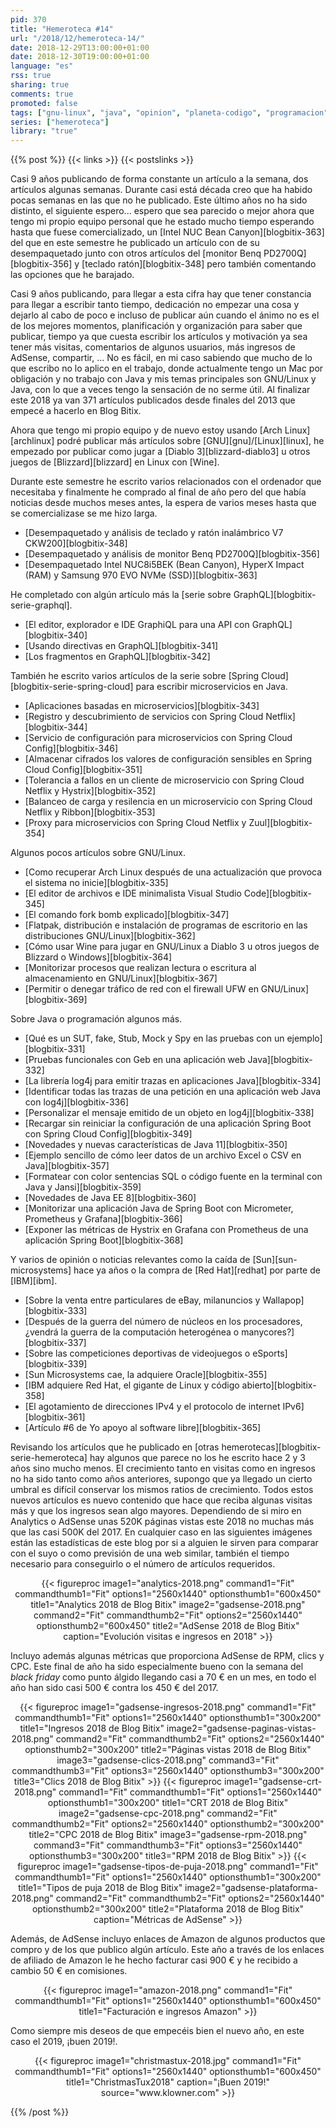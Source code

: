 ```yaml
---
pid: 370
title: "Hemeroteca #14"
url: "/2018/12/hemeroteca-14/"
date: 2018-12-29T13:00:00+01:00
date: 2018-12-30T19:00:00+01:00
language: "es"
rss: true
sharing: true
comments: true
promoted: false
tags: ["gnu-linux", "java", "opinion", "planeta-codigo", "programacion", "software", "software-libre"]
series: ["hemeroteca"]
library: "true"
---
```


{{% post %}}
{{< links >}}
{{< postslinks >}}

Casi 9 años publicando de forma constante un artículo a la semana, dos artículos algunas semanas. Durante casi está década creo que ha habido pocas semanas en las que no he publicado. Este último años no ha sido distinto, el siguiente espero... espero que sea parecido o mejor ahora que tengo mi propio equipo personal que he estado mucho tiempo esperando hasta que fuese comercializado, un [Intel NUC Bean Canyon][blogbitix-363] del que en este semestre he publicado un artículo con de su desempaquetado junto con otros artículos del [monitor Benq PD2700Q][blogbitix-356] y [teclado ratón][blogbitix-348] pero también comentando las opciones que he barajado.

Casi 9 años publicando, para llegar a esta cifra hay que tener constancia para llegar a escribir tanto tiempo, dedicación no empezar una cosa y dejarlo al cabo de poco e incluso de publicar aún cuando el ánimo no es el de los mejores momentos, planificación y organización para saber que publicar, tiempo ya que cuesta escribir los artículos y motivación ya sea tener más visitas, comentarios de algunos usuarios, más ingresos de AdSense, compartir, ... No es fácil, en mi caso sabiendo que mucho de lo que escribo no lo aplico en el trabajo, donde actualmente tengo un Mac por obligación y no trabajo con Java y mis temas principales son GNU/Linux y Java, con lo que a veces tengo la sensación de no serme útil. Al finalizar este 2018 ya van 371 artículos publicados desde finales del 2013 que empecé a hacerlo en Blog Bitix.

Ahora que tengo mi propio equipo y de nuevo estoy usando [Arch Linux][archlinux] podré publicar más artículos sobre [GNU][gnu]/[Linux][linux], he empezado por publicar como jugar a [Diablo 3][blizzard-diablo3] u otros juegos de [Blizzard][blizzard] en Linux con [Wine].

Durante este semestre he escrito varios relacionados con el ordenador que necesitaba y finalmente he comprado al final de año pero del que había noticias desde muchos meses antes, la espera de varios meses hasta que se comercializase se me hizo larga.

* [Desempaquetado y análisis de teclado y ratón inalámbrico V7 CKW200][blogbitix-348]
* [Desempaquetado y análisis de monitor Benq PD2700Q][blogbitix-356]
* [Desempaquetado Intel NUC8i5BEK (Bean Canyon), HyperX Impact (RAM) y Samsung 970 EVO NVMe (SSD)][blogbitix-363]

He completado con algún artículo más la [serie sobre GraphQL][blogbitix-serie-graphql].

* [El editor, explorador e IDE GraphiQL para una API con GraphQL][blogbitix-340]
* [Usando directivas en GraphQL][blogbitix-341]
* [Los fragmentos en GraphQL][blogbitix-342]

También he escrito varios artículos de la serie sobre [Spring Cloud][blogbitix-serie-spring-cloud] para escribir microservicios en Java.

* [Aplicaciones basadas en microservicios][blogbitix-343]
* [Registro y descubrimiento de servicios con Spring Cloud Netflix][blogbitix-344]
* [Servicio de configuración para microservicios con Spring Cloud Config][blogbitix-346]
* [Almacenar cifrados los valores de configuración sensibles en Spring Cloud Config][blogbitix-351]
* [Tolerancia a fallos en un cliente de microservicio con Spring Cloud Netflix y Hystrix][blogbitix-352]
* [Balanceo de carga y resilencia en un microservicio con Spring Cloud Netflix y Ribbon][blogbitix-353]
* [Proxy para microservicios con Spring Cloud Netflix y Zuul][blogbitix-354]

Algunos pocos artículos sobre GNU/Linux.

* [Como recuperar Arch Linux después de una actualización que provoca el sistema no inicie][blogbitix-335]
* [El editor de archivos e IDE minimalista Visual Studio Code][blogbitix-345]
* [El comando fork bomb explicado][blogbitix-347]
* [Flatpak, distribución e instalación de programas de escritorio en las distribuciones GNU/Linux][blogbitix-362]
* [Cómo usar Wine para jugar en GNU/Linux a Diablo 3 u otros juegos de Blizzard o Windows][blogbitix-364]
* [Monitorizar procesos que realizan lectura o escritura al almacenamiento en GNU/Linux][blogbitix-367]
* [Permitir o denegar tráfico de red con el firewall UFW en GNU/Linux][blogbitix-369]

Sobre Java o programación algunos más.

* [Qué es un SUT, fake, Stub, Mock y Spy en las pruebas con un ejemplo][blogbitix-331]
* [Pruebas funcionales con Geb en una aplicación web Java][blogbitix-332]
* [La librería log4j para emitir trazas en aplicaciones Java][blogbitix-334]
* [Identificar todas las trazas de una petición en una aplicación web Java con log4j][blogbitix-336]
* [Personalizar el mensaje emitido de un objeto en log4j][blogbitix-338]
* [Recargar sin reiniciar la configuración de una aplicación Spring Boot con Spring Cloud Config][blogbitix-349]
* [Novedades y nuevas características de Java 11][blogbitix-350]
* [Ejemplo sencillo de cómo leer datos de un archivo Excel o CSV en Java][blogbitix-357]
* [Formatear con color sentencias SQL o código fuente en la terminal con Java y Jansi][blogbitix-359]
* [Novedades de Java EE 8][blogbitix-360]
* [Monitorizar una aplicación Java de Spring Boot con Micrometer, Prometheus y Grafana][blogbitix-366]
* [Exponer las métricas de Hystrix en Grafana con Prometheus de una aplicación Spring Boot][blogbitix-368]

Y varios de opinión o noticias relevantes como la caída de [Sun][sun-microsystems] hace ya años o la compra de [Red Hat][redhat] por parte de [IBM][ibm].

* [Sobre la venta entre particulares de eBay, milanuncios y Wallapop][blogbitix-333]
* [Después de la guerra del número de núcleos en los procesadores, ¿vendrá la guerra de la computación heterogénea o manycores?][blogbitix-337]
* [Sobre las competiciones deportivas de videojuegos o eSports][blogbitix-339]
* [Sun Microsystems cae, la adquiere Oracle][blogbitix-355]
* [IBM adquiere Red Hat, el gigante de Linux y código abierto][blogbitix-358]
* [El agotamiento de direcciones IPv4 y el protocolo de internet IPv6][blogbitix-361]
* [Artículo #6 de Yo apoyo al software libre][blogbitix-365]

Revisando los artículos que he publicado en [otras hemerotecas][blogbitix-serie-hemeroteca] hay algunos que parece no los he escrito hace 2 y 3 años sino mucho menos. El crecimiento tanto en visitas como en ingresos no ha sido tanto como años anteriores, supongo que ya llegado un cierto umbral es difícil conservar los mismos ratios de crecimiento. Todos estos nuevos artículos es nuevo contenido que hace que reciba algunas visitas más y que los ingresos sean algo mayores. Dependiendo de si miro en Analytics o AdSense unas 520K páginas vistas este 2018 no muchas más que las casi 500K del 2017. En cualquier caso en las siguientes imágenes están las estadísticas de este blog por si a alguien le sirven para comparar con el suyo o como previsión de una web similar, también el tiempo necesario para conseguirlo o el número de artículos requeridos.

<div class="media" style="text-align: center;">
    {{< figureproc
        image1="analytics-2018.png" command1="Fit" commandthumb1="Fit" options1="2560x1440" optionsthumb1="600x450" title1="Analytics 2018 de Blog Bitix"
        image2="gadsense-2018.png" command2="Fit" commandthumb2="Fit" options2="2560x1440" optionsthumb2="600x450" title2="AdSense 2018 de Blog Bitix"
        caption="Evolución visitas e ingresos en 2018" >}}
</div>

Incluyo además algunas métricas que proporciona AdSense de RPM, clics y CPC. Este final de año ha sido especialmente bueno con la semana del _black friday_ como punto álgido llegando casi a 70 € en un mes, en todo el año han sido casi 500 € contra los 450 € del 2017.

<div class="media" style="text-align: center;">
    {{< figureproc
        image1="gadsense-ingresos-2018.png" command1="Fit" commandthumb1="Fit" options1="2560x1440" optionsthumb1="300x200" title1="Ingresos 2018 de Blog Bitix"
        image2="gadsense-paginas-vistas-2018.png" command2="Fit" commandthumb2="Fit" options2="2560x1440" optionsthumb2="300x200" title2="Páginas vistas 2018 de Blog Bitix"
        image3="gadsense-clics-2018.png" command3="Fit" commandthumb3="Fit" options3="2560x1440" optionsthumb3="300x200" title3="Clics 2018 de Blog Bitix" >}}
    {{< figureproc
        image1="gadsense-crt-2018.png" command1="Fit" commandthumb1="Fit" options1="2560x1440" optionsthumb1="300x200" title1="CRT 2018 de Blog Bitix"
        image2="gadsense-cpc-2018.png" command2="Fit" commandthumb2="Fit" options2="2560x1440" optionsthumb2="300x200" title2="CPC 2018 de Blog Bitix"
        image3="gadsense-rpm-2018.png" command3="Fit" commandthumb3="Fit" options3="2560x1440" optionsthumb3="300x200" title3="RPM 2018 de Blog Bitix" >}}
    {{< figureproc
        image1="gadsense-tipos-de-puja-2018.png" command1="Fit" commandthumb1="Fit" options1="2560x1440" optionsthumb1="300x200" title1="Tipos de puja 2018 de Blog Bitix"
        image2="gadsense-plataforma-2018.png" command2="Fit" commandthumb2="Fit" options2="2560x1440" optionsthumb2="300x200" title2="Plataforma 2018 de Blog Bitix"
        caption="Métricas de AdSense" >}}
</div>

Además, de AdSense incluyo enlaces de Amazon de algunos productos que compro y de los que publico algún artículo. Este año a través de los enlaces de afiliado de Amazon le he hecho facturar casi 900 € y he recibido a cambio 50 € en comisiones.

<div class="media" style="text-align: center;">
    {{< figureproc
        image1="amazon-2018.png" command1="Fit" commandthumb1="Fit" options1="2560x1440" optionsthumb1="600x450" title1="Facturación e ingresos Amazon" >}}
</div>

Como siempre mis deseos de que empecéis bien el nuevo año, en este caso el 2019, ¡buen 2019!.

<div class="media" style="text-align: center;">
    {{< figureproc
        image1="christmastux-2018.jpg" command1="Fit" commandthumb1="Fit" options1="2560x1440" optionsthumb1="600x450" title1="ChristmasTux2018"
        caption="¡Buen 2019!" source="www.klowner.com" >}}
</div>

{{% /post %}}
